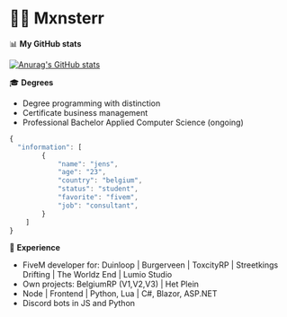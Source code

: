 # 🙋‍♂️ Mxnsterr

📊 **My GitHub stats**

[![Anurag's GitHub stats](https://github-readme-stats.vercel.app/api?username=Mxnsterr&show_icons=true&theme=tokyonight)](https://github.com/anuraghazra/github-readme-stats)

🎓 **Degrees**
- Degree programming with distinction
- Certificate business management
- Professional Bachelor Applied Computer Science (ongoing)


```javascript
{
  "information": [
        {
            "name": "jens",
            "age": "23",
            "country": "belgium",
            "status": "student",
            "favorite": "fivem",
            "job": "consultant",
        }
    ]
}
```

💼 **Experience**
- FiveM developer for: Duinloop | Burgerveen | ToxcityRP | Streetkings Drifting | The Worldz End | Lumio Studio
- Own projects: BelgiumRP (V1,V2,V3) | Het Plein
- Node | Frontend | Python, Lua | C#, Blazor, ASP.NET
- Discord bots in JS and Python
